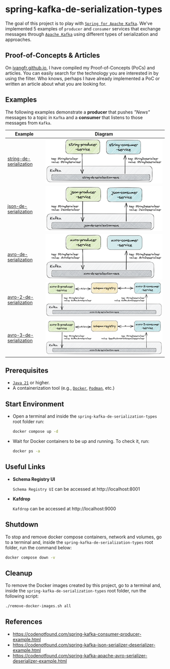 # spring-kafka-de-serialization-types

The goal of this project is to play with [`Spring for Apache Kafka`](https://docs.spring.io/spring-kafka/reference/index.html). We've implemented 5 examples of `producer` and `consumer` services that exchange messages through [`Apache Kafka`](https://kafka.apache.org/) using different types of serialization and approaches.

## Proof-of-Concepts & Articles

On [ivangfr.github.io](https://ivangfr.github.io), I have compiled my Proof-of-Concepts (PoCs) and articles. You can easily search for the technology you are interested in by using the filter. Who knows, perhaps I have already implemented a PoC or written an article about what you are looking for.

## Examples

The following examples demonstrate a **producer** that pushes _"News"_ messages to a topic in `Kafka` and a **consumer** that listens to those messages from `Kafka`.

| Example                                                                                                                                                            | Diagram                                                                |
|--------------------------------------------------------------------------------------------------------------------------------------------------------------------|------------------------------------------------------------------------|
| [string-de-serialization](https://github.com/ivangfr/spring-kafka-de-serialization-types/tree/master/string-de-serialization#spring-kafka-de-serialization-types)  | ![project-diagram-samples](documentation/string-de-serialization.jpeg) |
| [json-de-serialization](https://github.com/ivangfr/spring-kafka-de-serialization-types/tree/master/json-de-serialization#spring-kafka-de-serialization-types)      | ![project-diagram-samples](documentation/json-de-serialization.jpeg)   |
| [avro-de-serialization](https://github.com/ivangfr/spring-kafka-de-serialization-types/tree/master/avro-de-serialization#spring-kafka-de-serialization-types)      | ![project-diagram-samples](documentation/avro-de-serialization.jpeg)   |
| [avro-2-de-serialization](https://github.com/ivangfr/spring-kafka-de-serialization-types/tree/master/avro-2-de-serialization#spring-kafka-de-serialization-types)  | ![project-diagram-samples](documentation/avro-2-de-serialization.jpeg) |
| [avro-3-de-serialization](https://github.com/ivangfr/spring-kafka-de-serialization-types/tree/master/avro-3-de-serialization#spring-kafka-de-serialization-types)  | ![project-diagram-samples](documentation/avro-3-de-serialization.jpeg) |

## Prerequisites

- [`Java 21`](https://www.oracle.com/java/technologies/downloads/#java21) or higher.
- A containerization tool (e.g., [`Docker`](https://www.docker.com), [`Podman`](https://podman.io), etc.)

## Start Environment

- Open a terminal and inside the `spring-kafka-de-serialization-types` root folder run:
  ```bash
  docker compose up -d
  ```

- Wait for Docker containers to be up and running. To check it, run:
  ```bash
  docker ps -a
  ```

## Useful Links

- **Schema Registry UI**

  `Schema Registry UI` can be accessed at http://localhost:8001

- **Kafdrop**

  `Kafdrop` can be accessed at http://localhost:9000

## Shutdown

To stop and remove docker compose containers, network and volumes, go to a terminal and, inside the `spring-kafka-de-serialization-types` root folder, run the command below:
```bash
docker compose down -v
```

## Cleanup

To remove the Docker images created by this project, go to a terminal and, inside the `spring-kafka-de-serialization-types` root folder, run the following script:
```bash
./remove-docker-images.sh all
```

## References

- https://codenotfound.com/spring-kafka-consumer-producer-example.html
- https://codenotfound.com/spring-kafka-json-serializer-deserializer-example.html
- https://codenotfound.com/spring-kafka-apache-avro-serializer-deserializer-example.html